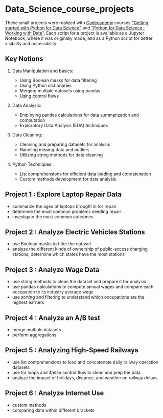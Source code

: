 # Data_Science_course_projects
These small projects were realized with [Codecademy](https://www.codecademy.com/) courses ["Getting started with Python for Data Science"](https://www.codecademy.com/learn/getting-started-with-python-for-data-science) and ["Python for Data Science : Working with Data"](https://www.codecademy.com/learn/python-for-data-science-working-with-data).
Each script for a project is available as a Jupyter Notebook, where it was originally made, and as a Python script for better visibility and accessibility. 

## Key Notions

1. Data Manipulation and basics:
    - Using Boolean masks for data filtering
    - Using Python dictionaries
    - Merging multiple datasets using pandas
    - Using control flows
   
2. Data Analysis:
    - Employing pandas calculations for data summarization and computation
    - Exploratory Data Analysis (EDA) techniques

3. Data Cleaning:
    - Cleaning and preparing datasets for analysis
    - Handling missing data and outliers
    - Utilizing string methods for data cleaning 

4. Python Techniques :
    - List comprehensions for efficient data loading and concatenation
    - Custom methods development for data analysis

## Project 1 : Explore Laptop Repair Data

- summarize the ages of laptops brought in for repair
- determine the most common problems needing repair
- investigate the most common outcomes

## Project 2 : Analyze Electric Vehicles Stations
- use Boolean masks to filter the dataset
- analyze the different kinds of ownership of public-access charging stations, determine which states have the most stations

## Project 3 : Analyze Wage Data
- use string methods to clean the dataset and prepare it for analysis
- use pandas calculations to compute annual wages and compare each occupation to its industry average wage
- use sorting and filtering to understand which occupations are the highest earners

## Project 4 : Analyze an A/B test 
- merge multiple datasets
- perform aggregations

## Project 5 : Analyzing High-Speed Railways
- use list comprehensions to load and concatenate daily railway operation datasets
- use for loops and if/else control flow to clean and prep the data
- analyze the impact of holidays, distance, and weather on railway delays

## Project 6 : Analyze Internet Use
- custom methods
- comparing data within different brackets

